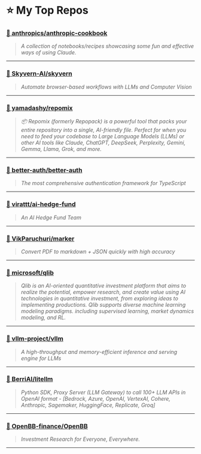 # ⭐ My Top Repos

### [📌 anthropics/anthropic-cookbook](https://github.com/anthropics/anthropic-cookbook)
> _A collection of notebooks/recipes showcasing some fun and effective ways of using Claude._

---

### [📌 Skyvern-AI/skyvern](https://github.com/Skyvern-AI/skyvern)
> _Automate browser-based workflows with LLMs and Computer Vision_

---

### [📌 yamadashy/repomix](https://github.com/yamadashy/repomix)
> _📦 Repomix (formerly Repopack) is a powerful tool that packs your entire repository into a single, AI-friendly file. Perfect for when you need to feed your codebase to Large Language Models (LLMs) or other AI tools like Claude, ChatGPT, DeepSeek, Perplexity, Gemini, Gemma, Llama, Grok, and more._

---

### [📌 better-auth/better-auth](https://github.com/better-auth/better-auth)
> _The most comprehensive authentication framework for TypeScript_

---

### [📌 virattt/ai-hedge-fund](https://github.com/virattt/ai-hedge-fund)
> _An AI Hedge Fund Team_

---

### [📌 VikParuchuri/marker](https://github.com/VikParuchuri/marker)
> _Convert PDF to markdown + JSON quickly with high accuracy_

---

### [📌 microsoft/qlib](https://github.com/microsoft/qlib)
> _Qlib is an AI-oriented quantitative investment platform that aims to realize the potential, empower research, and create value using AI technologies in quantitative investment, from exploring ideas to implementing productions. Qlib supports diverse machine learning modeling paradigms. including supervised learning, market dynamics modeling, and RL._

---

### [📌 vllm-project/vllm](https://github.com/vllm-project/vllm)
> _A high-throughput and memory-efficient inference and serving engine for LLMs_

---

### [📌 BerriAI/litellm](https://github.com/BerriAI/litellm)
> _Python SDK, Proxy Server (LLM Gateway) to call 100+ LLM APIs in OpenAI format - [Bedrock, Azure, OpenAI, VertexAI, Cohere, Anthropic, Sagemaker, HuggingFace, Replicate, Groq]_

---

### [📌 OpenBB-finance/OpenBB](https://github.com/OpenBB-finance/OpenBB)
> _Investment Research for Everyone, Everywhere._

---

